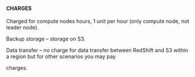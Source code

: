 #### CHARGES

Charged for compute nodes hours, 1 unit per hour (only compute node, not leader
node).

Backup storage – storage on S3.

Data transfer – no charge for data transfer between RedShift and S3 within a
region but for other scenarios you may pay

charges.

